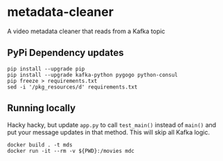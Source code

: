 # metadata-cleaner
A video metadata cleaner that reads from a Kafka topic

## PyPi Dependency updates

    pip install --upgrade pip
    pip install --upgrade kafka-python pygogo python-consul
    pip freeze > requirements.txt
    sed -i '/pkg_resources/d' requirements.txt

## Running locally

Hacky hacky, but update `app.py` to call `test_main()` instead of `main()` and put your message updates in that method.
This will skip all Kafka logic.

    docker build . -t mds
    docker run -it --rm -v ${PWD}:/movies mdc
